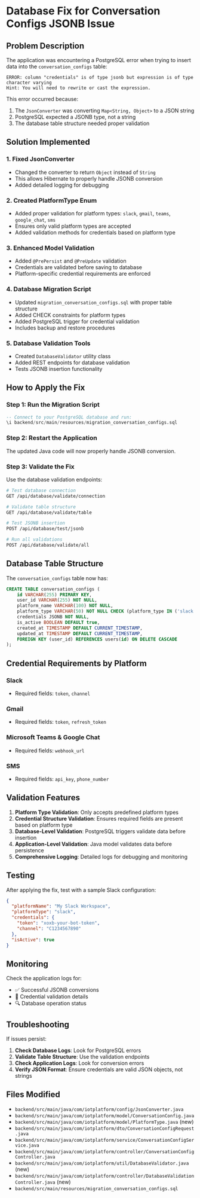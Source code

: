 # Database Fix for Conversation Configs JSONB Issue

## Problem Description

The application was encountering a PostgreSQL error when trying to insert data into the `conversation_configs` table:

```
ERROR: column "credentials" is of type jsonb but expression is of type character varying
Hint: You will need to rewrite or cast the expression.
```

This error occurred because:
1. The `JsonConverter` was converting `Map<String, Object>` to a JSON string
2. PostgreSQL expected a JSONB type, not a string
3. The database table structure needed proper validation

## Solution Implemented

### 1. Fixed JsonConverter
- Changed the converter to return `Object` instead of `String`
- This allows Hibernate to properly handle JSONB conversion
- Added detailed logging for debugging

### 2. Created PlatformType Enum
- Added proper validation for platform types: `slack`, `gmail`, `teams`, `google_chat`, `sms`
- Ensures only valid platform types are accepted
- Added validation methods for credentials based on platform type

### 3. Enhanced Model Validation
- Added `@PrePersist` and `@PreUpdate` validation
- Credentials are validated before saving to database
- Platform-specific credential requirements are enforced

### 4. Database Migration Script
- Updated `migration_conversation_configs.sql` with proper table structure
- Added CHECK constraints for platform types
- Added PostgreSQL trigger for credential validation
- Includes backup and restore procedures

### 5. Database Validation Tools
- Created `DatabaseValidator` utility class
- Added REST endpoints for database validation
- Tests JSONB insertion functionality

## How to Apply the Fix

### Step 1: Run the Migration Script
```sql
-- Connect to your PostgreSQL database and run:
\i backend/src/main/resources/migration_conversation_configs.sql
```

### Step 2: Restart the Application
The updated Java code will now properly handle JSONB conversion.

### Step 3: Validate the Fix
Use the database validation endpoints:

```bash
# Test database connection
GET /api/database/validate/connection

# Validate table structure
GET /api/database/validate/table

# Test JSONB insertion
POST /api/database/test/jsonb

# Run all validations
POST /api/database/validate/all
```

## Database Table Structure

The `conversation_configs` table now has:

```sql
CREATE TABLE conversation_configs (
    id VARCHAR(255) PRIMARY KEY,
    user_id VARCHAR(255) NOT NULL,
    platform_name VARCHAR(100) NOT NULL,
    platform_type VARCHAR(50) NOT NULL CHECK (platform_type IN ('slack', 'gmail', 'teams', 'google_chat', 'sms')),
    credentials JSONB NOT NULL,
    is_active BOOLEAN DEFAULT true,
    created_at TIMESTAMP DEFAULT CURRENT_TIMESTAMP,
    updated_at TIMESTAMP DEFAULT CURRENT_TIMESTAMP,
    FOREIGN KEY (user_id) REFERENCES users(id) ON DELETE CASCADE
);
```

## Credential Requirements by Platform

### Slack
- Required fields: `token`, `channel`

### Gmail
- Required fields: `token`, `refresh_token`

### Microsoft Teams & Google Chat
- Required fields: `webhook_url`

### SMS
- Required fields: `api_key`, `phone_number`

## Validation Features

1. **Platform Type Validation**: Only accepts predefined platform types
2. **Credential Structure Validation**: Ensures required fields are present based on platform type
3. **Database-Level Validation**: PostgreSQL triggers validate data before insertion
4. **Application-Level Validation**: Java model validates data before persistence
5. **Comprehensive Logging**: Detailed logs for debugging and monitoring

## Testing

After applying the fix, test with a sample Slack configuration:

```json
{
  "platformName": "My Slack Workspace",
  "platformType": "slack",
  "credentials": {
    "token": "xoxb-your-bot-token",
    "channel": "C1234567890"
  },
  "isActive": true
}
```

## Monitoring

Check the application logs for:
- ✅ Successful JSONB conversions
- 📝 Credential validation details
- 🔍 Database operation status

## Troubleshooting

If issues persist:

1. **Check Database Logs**: Look for PostgreSQL errors
2. **Validate Table Structure**: Use the validation endpoints
3. **Check Application Logs**: Look for conversion errors
4. **Verify JSON Format**: Ensure credentials are valid JSON objects, not strings

## Files Modified

- `backend/src/main/java/com/iotplatform/config/JsonConverter.java`
- `backend/src/main/java/com/iotplatform/model/ConversationConfig.java`
- `backend/src/main/java/com/iotplatform/model/PlatformType.java` (new)
- `backend/src/main/java/com/iotplatform/dto/ConversationConfigRequest.java`
- `backend/src/main/java/com/iotplatform/service/ConversationConfigService.java`
- `backend/src/main/java/com/iotplatform/controller/ConversationConfigController.java`
- `backend/src/main/java/com/iotplatform/util/DatabaseValidator.java` (new)
- `backend/src/main/java/com/iotplatform/controller/DatabaseValidationController.java` (new)
- `backend/src/main/resources/migration_conversation_configs.sql`
